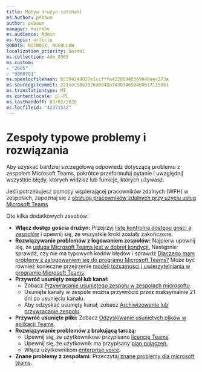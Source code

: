 ```yaml
---
title: Motyw drużyn catchall
ms.author: pebaum
author: pebaum
manager: mnirkhe
ms.audience: Admin
ms.topic: article
ROBOTS: NOINDEX, NOFOLLOW
localization_priority: Normal
ms.collection: Adm_O365
ms.custom:
- "2605"
- "9000701"
ms.openlocfilehash: b5394249037e1ccfffa42206940369040eec273a
ms.sourcegitcommit: 221cec50b7026a8d48a743034658460b17115061
ms.translationtype: MT
ms.contentlocale: pl-PL
ms.lasthandoff: 03/02/2020
ms.locfileid: "42371532"
---
```

# <a name="teams-common-issues-and-resolutions"></a>Zespoły typowe problemy i rozwiązania

Aby uzyskać bardziej szczegółową odpowiedź dotyczącą problemu z zespołem Microsoft Teams, pokrótce przeformułuj pytanie i uwzględnij wszystkie błędy, których widzisz lub funkcje, których używasz.

Jeśli potrzebujesz pomocy wspierającej pracowników zdalnych (WFH) w zespołach, zapoznaj się z [obsługą pracowników zdalnych przy użyciu usług Microsoft Teams](https://docs.microsoft.com/microsoftteams/support-remote-work-with-teams)

Oto kilka dodatkowych zasobów:

- **Włącz dostęp gościa drużyn:** Przejrzyj [listę kontrolną dostępu gości a zespołów](https://docs.microsoft.com/microsoftteams/guest-access-checklist) i upewnij się, że wszystkie kroki zostały zakończone.
- **Rozwiązywanie problemów z logowaniem zespołów:** Najpierw upewnij się, że [usługa Microsoft Teams jest w dobrej kondycji.](https://admin.microsoft.com/Adminportal/Home?source=applauncher#/servicehealth) Następnie sprawdź, czy nie ma typowych kodów błędów i sprawdź [Dlaczego mam problemy z zalogowaniem się do programu Microsoft Teams?](https://support.office.com/article/a02f683b-61a3-4008-9447-ee60c5593b0f)  Może być również konieczne przejrzenie [modeli tożsamości i uwierzytelniania w programie Microsoft Teams](https://docs.microsoft.com/MicrosoftTeams/identify-models-authentication).
- **Przywróć usunięty zespół lub kanał:** 
    - Zobacz [Przywracanie usuniętego zespołu w zespołach microsoftu](https://blogs.technet.microsoft.com/skypehybridguy/2017/07/23/restoring-a-deleted-team-in-microsoft-teams/).
    - Usunięte kanały w zespole można przywrócić przez maksymalnie 21 dni po usunięciu kanału. 
    - Aby odzyskać usunięty kanał, zobacz [Archiwizowanie lub przywracanie zespołu](https://support.office.com/article/archive-or-restore-a-team-dc161cfd-b328-440f-974b-5da5bd98b5a7).
- **Przywróć usunięte pliki:** Zobacz [Odzyskiwanie usuniętych plików w aplikacji Teams](https://support.office.com/article/recover-deleted-files-in-teams-a591d771-89a6-49e2-ab7e-271936fe3c4e).
- **Rozwiązywanie problemów z brakującą tarczą:**  
    - Upewnij się, że użytkownikowi przypisano [licencję Teams](https://docs.microsoft.com/MicrosoftTeams/assign-teams-licenses).
    - Upewnij się, że użytkownik ma przypisany [plan połączeń.](https://docs.microsoft.com/MicrosoftTeams/calling-plan-landing-page)
    - Włącz użytkownikom [enterprise voice](https://docs.microsoft.com/skypeforbusiness/skype-for-business-hybrid-solutions/plan-your-phone-system-cloud-pbx-solution/enable-users-for-enterprise-voice-online-and-phone-system-voicemail#to-enable-your-users-for-phone-system-in-office-365-voice-and-voicemail).
- **Znane problemy z zespołami:** Przeczytaj [znane problemy dla microsoft teams](https://docs.microsoft.com/microsoftteams/known-issues).